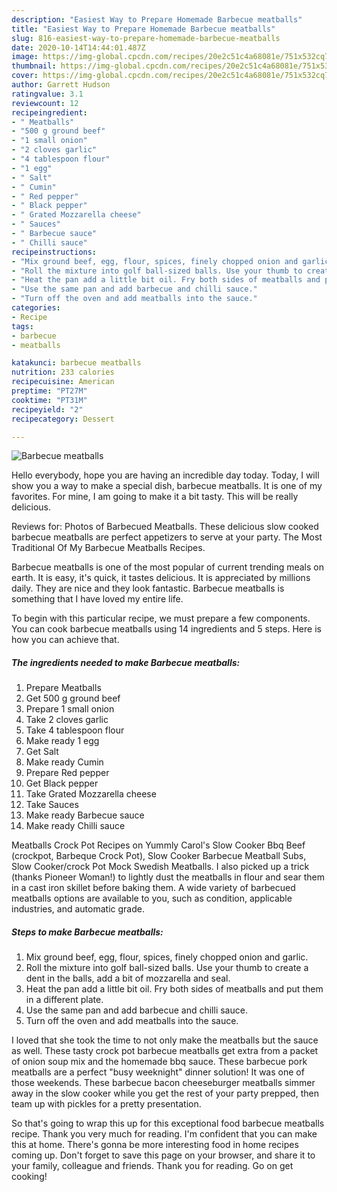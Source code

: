 ```yaml
---
description: "Easiest Way to Prepare Homemade Barbecue meatballs"
title: "Easiest Way to Prepare Homemade Barbecue meatballs"
slug: 816-easiest-way-to-prepare-homemade-barbecue-meatballs
date: 2020-10-14T14:44:01.487Z
image: https://img-global.cpcdn.com/recipes/20e2c51c4a68081e/751x532cq70/barbecue-meatballs-recipe-main-photo.jpg
thumbnail: https://img-global.cpcdn.com/recipes/20e2c51c4a68081e/751x532cq70/barbecue-meatballs-recipe-main-photo.jpg
cover: https://img-global.cpcdn.com/recipes/20e2c51c4a68081e/751x532cq70/barbecue-meatballs-recipe-main-photo.jpg
author: Garrett Hudson
ratingvalue: 3.1
reviewcount: 12
recipeingredient:
- " Meatballs"
- "500 g ground beef"
- "1 small onion"
- "2 cloves garlic"
- "4 tablespoon flour"
- "1 egg"
- " Salt"
- " Cumin"
- " Red pepper"
- " Black pepper"
- " Grated Mozzarella cheese"
- " Sauces"
- " Barbecue sauce"
- " Chilli sauce"
recipeinstructions:
- "Mix ground beef, egg, flour, spices, finely chopped onion and garlic."
- "Roll the mixture into golf ball-sized balls. Use your thumb to create a dent in the balls, add a bit of mozzarella and seal."
- "Heat the pan add a little bit oil. Fry both sides of meatballs and put them in a different plate."
- "Use the same pan and add barbecue and chilli sauce."
- "Turn off the oven and add meatballs into the sauce."
categories:
- Recipe
tags:
- barbecue
- meatballs

katakunci: barbecue meatballs 
nutrition: 233 calories
recipecuisine: American
preptime: "PT27M"
cooktime: "PT31M"
recipeyield: "2"
recipecategory: Dessert

---
```



![Barbecue meatballs](https://img-global.cpcdn.com/recipes/20e2c51c4a68081e/751x532cq70/barbecue-meatballs-recipe-main-photo.jpg)

Hello everybody, hope you are having an incredible day today. Today, I will show you a way to make a special dish, barbecue meatballs. It is one of my favorites. For mine, I am going to make it a bit tasty. This will be really delicious.

Reviews for: Photos of Barbecued Meatballs. These delicious slow cooked barbecue meatballs are perfect appetizers to serve at your party. The Most Traditional Of My Barbecue Meatballs Recipes.

Barbecue meatballs is one of the most popular of current trending meals on earth. It is easy, it's quick, it tastes delicious. It is appreciated by millions daily. They are nice and they look fantastic. Barbecue meatballs is something that I have loved my entire life.


To begin with this particular recipe, we must prepare a few components. You can cook barbecue meatballs using 14 ingredients and 5 steps. Here is how you can achieve that.

<!--inarticleads1-->

##### The ingredients needed to make Barbecue meatballs:

1. Prepare  Meatballs
1. Get 500 g ground beef
1. Prepare 1 small onion
1. Take 2 cloves garlic
1. Take 4 tablespoon flour
1. Make ready 1 egg
1. Get  Salt
1. Make ready  Cumin
1. Prepare  Red pepper
1. Get  Black pepper
1. Take  Grated Mozzarella cheese
1. Take  Sauces
1. Make ready  Barbecue sauce
1. Make ready  Chilli sauce


Meatballs Crock Pot Recipes on Yummly Carol&#39;s Slow Cooker Bbq Beef (crockpot, Barbeque Crock Pot), Slow Cooker Barbecue Meatball Subs, Slow Cooker/crock Pot Mock Swedish Meatballs. I also picked up a trick (thanks Pioneer Woman!) to lightly dust the meatballs in flour and sear them in a cast iron skillet before baking them. A wide variety of barbecued meatballs options are available to you, such as condition, applicable industries, and automatic grade. 

<!--inarticleads2-->

##### Steps to make Barbecue meatballs:

1. Mix ground beef, egg, flour, spices, finely chopped onion and garlic.
1. Roll the mixture into golf ball-sized balls. Use your thumb to create a dent in the balls, add a bit of mozzarella and seal.
1. Heat the pan add a little bit oil. Fry both sides of meatballs and put them in a different plate.
1. Use the same pan and add barbecue and chilli sauce.
1. Turn off the oven and add meatballs into the sauce.


I loved that she took the time to not only make the meatballs but the sauce as well. These tasty crock pot barbecue meatballs get extra from a packet of onion soup mix and the homemade bbq sauce. These barbecue pork meatballs are a perfect &#34;busy weeknight&#34; dinner solution! It was one of those weekends. These barbecue bacon cheeseburger meatballs simmer away in the slow cooker while you get the rest of your party prepped, then team up with pickles for a pretty presentation. 

So that's going to wrap this up for this exceptional food barbecue meatballs recipe. Thank you very much for reading. I'm confident that you can make this at home. There's gonna be more interesting food in home recipes coming up. Don't forget to save this page on your browser, and share it to your family, colleague and friends. Thank you for reading. Go on get cooking!
